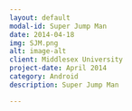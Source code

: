 ```yaml
---
layout: default
modal-id: Super Jump Man
date: 2014-04-18
img: SJM.png
alt: image-alt
client: Middlesex University
project-date: April 2014
category: Android
description: Super Jump Man

---
```

